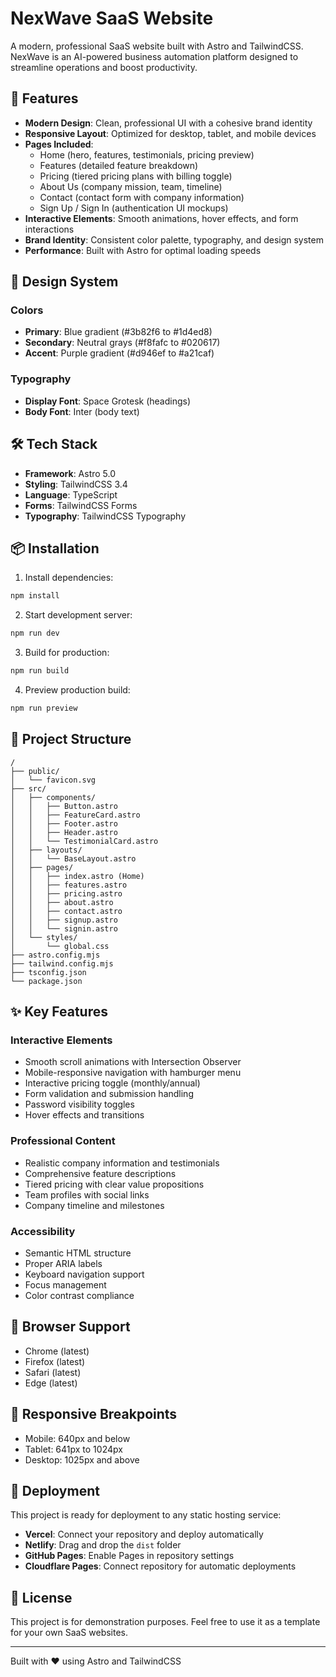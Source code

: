 # NexWave SaaS Website

A modern, professional SaaS website built with Astro and TailwindCSS. NexWave is an AI-powered business automation platform designed to streamline operations and boost productivity.

## 🚀 Features

- **Modern Design**: Clean, professional UI with a cohesive brand identity
- **Responsive Layout**: Optimized for desktop, tablet, and mobile devices
- **Pages Included**:
  - Home (hero, features, testimonials, pricing preview)
  - Features (detailed feature breakdown)
  - Pricing (tiered pricing plans with billing toggle)
  - About Us (company mission, team, timeline)
  - Contact (contact form with company information)
  - Sign Up / Sign In (authentication UI mockups)
- **Interactive Elements**: Smooth animations, hover effects, and form interactions
- **Brand Identity**: Consistent color palette, typography, and design system
- **Performance**: Built with Astro for optimal loading speeds

## 🎨 Design System

### Colors
- **Primary**: Blue gradient (#3b82f6 to #1d4ed8)
- **Secondary**: Neutral grays (#f8fafc to #020617)
- **Accent**: Purple gradient (#d946ef to #a21caf)

### Typography
- **Display Font**: Space Grotesk (headings)
- **Body Font**: Inter (body text)

## 🛠️ Tech Stack

- **Framework**: Astro 5.0
- **Styling**: TailwindCSS 3.4
- **Language**: TypeScript
- **Forms**: TailwindCSS Forms
- **Typography**: TailwindCSS Typography

## 📦 Installation

1. Install dependencies:
```bash
npm install
```

2. Start development server:
```bash
npm run dev
```

3. Build for production:
```bash
npm run build
```

4. Preview production build:
```bash
npm run preview
```

## 📁 Project Structure

```
/
├── public/
│   └── favicon.svg
├── src/
│   ├── components/
│   │   ├── Button.astro
│   │   ├── FeatureCard.astro
│   │   ├── Footer.astro
│   │   ├── Header.astro
│   │   └── TestimonialCard.astro
│   ├── layouts/
│   │   └── BaseLayout.astro
│   ├── pages/
│   │   ├── index.astro (Home)
│   │   ├── features.astro
│   │   ├── pricing.astro
│   │   ├── about.astro
│   │   ├── contact.astro
│   │   ├── signup.astro
│   │   └── signin.astro
│   └── styles/
│       └── global.css
├── astro.config.mjs
├── tailwind.config.mjs
├── tsconfig.json
└── package.json
```

## ✨ Key Features

### Interactive Elements
- Smooth scroll animations with Intersection Observer
- Mobile-responsive navigation with hamburger menu
- Interactive pricing toggle (monthly/annual)
- Form validation and submission handling
- Password visibility toggles
- Hover effects and transitions

### Professional Content
- Realistic company information and testimonials
- Comprehensive feature descriptions
- Tiered pricing with clear value propositions
- Team profiles with social links
- Company timeline and milestones

### Accessibility
- Semantic HTML structure
- Proper ARIA labels
- Keyboard navigation support
- Focus management
- Color contrast compliance

## 🎯 Browser Support

- Chrome (latest)
- Firefox (latest)
- Safari (latest)
- Edge (latest)

## 📱 Responsive Breakpoints

- Mobile: 640px and below
- Tablet: 641px to 1024px
- Desktop: 1025px and above

## 🚀 Deployment

This project is ready for deployment to any static hosting service:

- **Vercel**: Connect your repository and deploy automatically
- **Netlify**: Drag and drop the `dist` folder
- **GitHub Pages**: Enable Pages in repository settings
- **Cloudflare Pages**: Connect repository for automatic deployments

## 📄 License

This project is for demonstration purposes. Feel free to use it as a template for your own SaaS websites.

---

Built with ❤️ using Astro and TailwindCSS